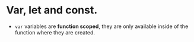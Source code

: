# Var, let and const.

* `var` variables are **function scoped**, they are only available inside of the function where they are created.

